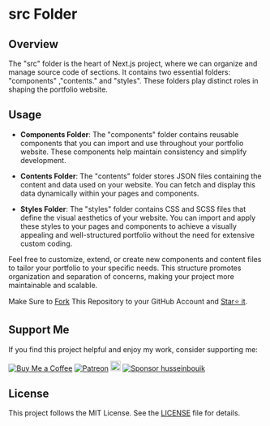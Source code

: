# src Folder 

## Overview

The "src" folder is the heart of Next.js project, where we can organize and manage source code of sections.
It contains two essential folders: "components" ,"contents."
and "styles".
These folders play distinct roles in shaping the portfolio website.


## Usage

- **Components Folder**: The "components" folder contains reusable components that you can import and use throughout your portfolio website. These components help maintain consistency and simplify development.

- **Contents Folder**: The "contents" folder stores JSON files containing the content and data used on your website. You can fetch and display this data dynamically within your pages and components.
- **Styles Folder**: The "styles" folder contains CSS and SCSS files that define the visual aesthetics of your website. You can import and apply these styles to your pages and components to achieve a visually appealing and well-structured portfolio without the need for extensive custom coding.

Feel free to customize, extend, or create new components and content files to tailor your portfolio to your specific needs. This structure promotes organization and separation of concerns, making your project more maintainable and scalable.

Make Sure to [Fork](https://github.com/husseinbouik/portfolio/fork) This Repository to your GitHub Account and [Star⭐ it](https://github.com/husseinbouik/portfolio/stargazers).

## Support Me

If you find this project helpful and enjoy my work, consider supporting me:

[![Buy Me a Coffee](https://img.shields.io/badge/Buy%20Me%20a%20Coffee-Donate-orange?logo=buy-me-a-coffee&s=20)](https://www.buymeacoffee.com/muhammadfiaz)
[![Patreon](https://img.shields.io/badge/Patreon-Support-red?logo=patreon&s=20)](https://www.patreon.com/muhammad_fiaz)
<a href="https://ko-fi.com/muhammadfiaz"><img src="https://ko-fi.com/img/githubbutton_sm.svg" alt="Ko-fi" height="20"></a>
[![Sponsor husseinbouik](https://img.shields.io/badge/Sponsor-muhammad--fiaz-brightgreen?logo=github)](https://github.com/sponsors/husseinbouik)

## License

This project follows the MIT License. See the [LICENSE](../LICENSE.md) file for details.
